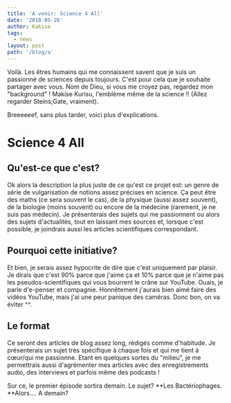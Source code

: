 ```yaml
---
title: 'A venir: Science 4 All'
date: '2018-05-26'
author: Kakise
tags:
  - news
layout: post
path: '/blog/a'
---
```

Voilà. Les êtres humains qui me connaissent savent que je suis un passionné de sciences depuis toujours. C'est pour cela que je souhaite partager avec vous. Nom de Dieu, si vous me croyez pas, regardez mon "background" ! Makise Kurisu, l'emblème même de la science !! (Allez regarder Steins;Gate, vraiment).

Breeeeeef, sans plus tarder, voici plus d'explications.

# Science 4 All

## Qu'est-ce que c'est?

Ok alors la description la plus juste de ce qu'est ce projet est: un genre de série de vulgarisation de notions assez précises en science. Ça peut être des maths (ce sera souvent le cas), de la physique (aussi assez souvent), de la biologie (moins souvent) ou encore de la médecine (rarement, je ne suis pas médecin). Je présenterais des sujets qui me passionnent ou alors des sujets d'actualités, tout en laissant mes sources et, lorsque c'est possible, je joindrais aussi les articles scientifiques correspondant.

## Pourquoi cette initiative?

Et bien, je serais assez hypocrite de dire que c'est uniquement par plaisir. Je dirais que c'est 90% parce que j'aime ça et 10% parce que je n'aime pas les pseudos-scientifiques qui vous bourrent le crâne sur YouTube. Ouais, je parle d'e-penser et compagnie. Honnêtement j'aurais bien aimé faire des vidéos YouTube, mais j'ai une peur panique des caméras. Donc bon, on va éviter ^^.

## Le format

Ce seront des articles de blog assez long, rédigés comme d'habitude. Je présenterais un sujet très spécifique à chaque fois et qui me tient à cœur/qui me passionne. Etant en quelques sortes du "milieu", je me permettrais aussi d'agrémenter mes articles avec des enregistrements audio, des interviews et parfois même des podcasts !



Sur ce, le premier épisode sortira demain. Le sujet? **Les Bactériophages. **Alors.... A demain?
